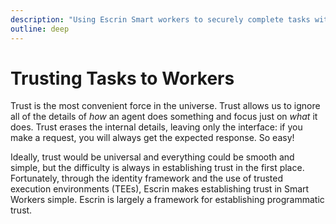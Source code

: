 ```yaml
---
description: "Using Escrin Smart workers to securely complete tasks with trust and integrity"
outline: deep
---
```


# Trusting Tasks to Workers

Trust is the most convenient force in the universe.
Trust allows us to ignore all of the details of *how* an agent does something and focus just on *what* it does.
Trust erases the internal details, leaving only the interface: if you make a request, you will always get the expected response.
So easy!

Ideally, trust would be universal and everything could be smooth and simple, but the difficulty is always in establishing trust in the first place.
Fortunately, through the identity framework and the use of trusted execution environments (TEEs), Escrin makes establishing trust in Smart Workers simple.
Escrin is largely a framework for establishing programmatic trust.
